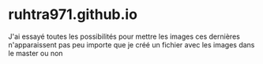 # ruhtra971.github.io
J'ai essayé toutes les possibilités pour mettre les images
ces dernières n'apparaissent pas 
peu importe que je créé un fichier avec les images dans le master ou non
